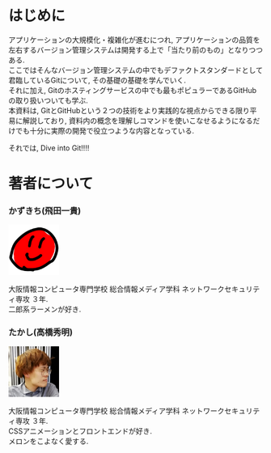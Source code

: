 # はじめに
アプリケーションの大規模化・複雑化が進むにつれ, アプリケーションの品質を左右するバージョン管理システムは開発する上で「当たり前のもの」となりつつある.  
ここではそんなバージョン管理システムの中でもデファクトスタンダードとして君臨しているGitについて, その基礎の基礎を学んでいく.  
それに加え, Gitのホスティングサービスの中でも最もポピュラーであるGitHubの取り扱いついても学ぶ.  
本資料は, GitとGitHubという２つの技術をより実践的な視点からできる限り平易に解説しており, 資料内の概念を理解しコマンドを使いこなせるようになるだけでも十分に実際の開発で役立つような内容となっている.

それでは, Dive into Git!!!!

# 著者について

### かずきち(飛田一貴)

<img src="../img/00_opening/kazukichi.png" width="100">


大阪情報コンピュータ専門学校 総合情報メディア学科 ネットワークセキュリティ専攻 ３年.  
二郎系ラーメンが好き.

### たかし(高橋秀明)

<img src="../img/00_opening/takashi.jpg" width="100">

大阪情報コンピュータ専門学校 総合情報メディア学科 ネットワークセキュリティ専攻 ３年.  
CSSアニメーションとフロントエンドが好き.  
メロンをこよなく愛する.
